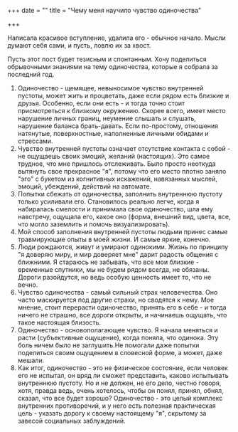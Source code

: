 +++
date = ""
title = "Чему меня научило чувство одиночества"

+++

Написала красивое вступление, удалила его - обычное начало. Мысли думают себя сами, и пусть,  ловлю их за хвост.

Пусть этот пост будет тезисным и спонтанным. Хочу поделиться обрывочными знаниями на тему одиночества, которые я собрала за последний год.

1. Одиночество - щемящее, невыносимое чувство внутренней пустоты, может жить и процветать, даже если рядом есть близкие и друзья. Особенно, если они есть - и тогда точно стоит присмотреться к близкому окружению. Скорее всего, имеет место нарушение личных границ, неумение слышать и слушать, нарушение баланса брать-давать. Если по-простому, отношения натянутые, поверхностные, наполненные личными обидами и стрессами.
2. Чувство внутренней пустоты означает отсутствие контакта с собой - не ощущаешь своих эмоций, желаний (настоящих). Это самое трудное, что мне пришлось отслеживать. Было просто неоткуда вытянуть свое прекрасное "я", потому что его место плотно заняло "эго" с букетом из когнитивных искажений, навязанных мыслей, эмоций, убеждений, действий на автомате.
3. Попытки сбежать от одиночества, заполнить внутреннюю пустоту только усиливали его. Становилось реально легче, когда я набиралась смелости и принимала свое одиночество, шла ему навстречу, ощущала его, какое оно (форма, внешний вид, цвета, все, что могло заземлить и помочь визуализировать).
4. Мой способ заполнения внутренней пустоты людьми принес самые травмирующие опыты в моей жизни. И самые яркие, конечно.
5. Люди рождаются, живут и умирают одинокими. Жизнь по принципу "я доверяю миру, и мир доверяет мне" дарит радость общения с ближними. Я стараюсь не забывать, что все мои близкие - временные спутники, мы не будем рядом всегда, не обязаны. Дороги разойдутся, но ведь особую ценность имеет то, что не вечно.
6. Чувство одиночества - самый сильный страх человечества. Оно часто маскируется под другие страхи, но сводятся к нему. Мое мнение, стоит перерасти одиночество, принять его в себе - и тогда ничего не страшно, все дороги открыты, и начинаешь ощущать, что такое настоящая близость.
7. Одиночество - основополагающее чувство. Я начала меняться и расти (субъективные ощущение), когда поняла, что одинока. Эту боль ничем было не заглушить.Не помогали даже попытки поделиться своим ощущением в словесной форме, а может, даже мешали.
8. Как итог, одиночество - это не физическое состояние, если человек его не испытал, он вряд ли сможет представить, каково испытывать внутреннюю пустоту. Но и не должен, не его дело, честно говоря, хотя, правда ведь, очень хотелось, чтобы он понял, принял, обнял, сказал, что все будет хорошо? Одиночество - это целый комплекс внутренних противоречий, и у него есть полезная практическая цель - указать дорогу к своему настоящему "я", скрытому за завесой социальных заблуждений.
